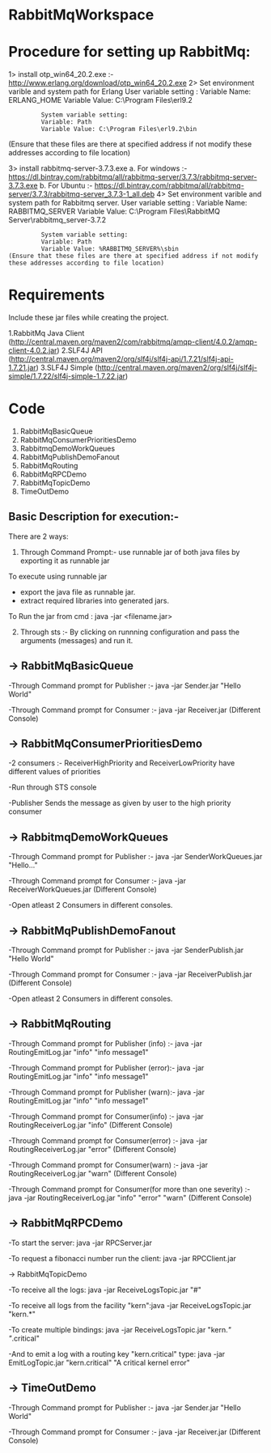 # RabbitMqWorkspace

# Procedure for setting up RabbitMq:

1> install otp_win64_20.2.exe :- http://www.erlang.org/download/otp_win64_20.2.exe
2> Set environment varible and system path for Erlang 
             User variable setting : 
             Variable Name: ERLANG_HOME
             Variable Value: C:\Program Files\erl9.2
              
             System variable setting:
             Variable: Path
             Variable Value: C:\Program Files\erl9.2\bin
   (Ensure that these files are there at specified address if not modify these addresses according to file location)

3> install rabbitmq-server-3.7.3.exe 
    a. For windows :- https://dl.bintray.com/rabbitmq/all/rabbitmq-server/3.7.3/rabbitmq-server-3.7.3.exe
    b. For Ubuntu :- https://dl.bintray.com/rabbitmq/all/rabbitmq-server/3.7.3/rabbitmq-server_3.7.3-1_all.deb
4> Set environment varible and system path for Rabbitmq  server.
             User variable setting : 
             Variable Name: RABBITMQ_SERVER
             Variable Value: C:\Program Files\RabbitMQ Server\rabbitmq_server-3.7.2
              
             System variable setting:
             Variable: Path
             Variable Value: %RABBITMQ_SERVER%\sbin
    (Ensure that these files are there at specified address if not modify these addresses according to file location)



# Requirements

Include these jar files while creating the project.

1.RabbitMq Java Client (http://central.maven.org/maven2/com/rabbitmq/amqp-client/4.0.2/amqp-client-4.0.2.jar)
2.SLF4J API (http://central.maven.org/maven2/org/slf4j/slf4j-api/1.7.21/slf4j-api-1.7.21.jar)
3.SLF4J Simple (http://central.maven.org/maven2/org/slf4j/slf4j-simple/1.7.22/slf4j-simple-1.7.22.jar)


# Code 

1. RabbitMqBasicQueue
2. RabbitMqConsumerPrioritiesDemo
3. RabbitmqDemoWorkQueues
4. RabbitMqPublishDemoFanout
5. RabbitMqRouting
6. RabbitMqRPCDemo
7. RabbitMqTopicDemo
8. TimeOutDemo

Basic Description for execution:-
-
There are 2 ways:
1. Through Command Prompt:- use runnable jar of both java files by exporting it as runnable jar
  
  To execute using runnable jar
  - export the java file as runnable jar.
  - extract required libraries into generated jars.
  
  To Run the jar from cmd : java -jar <filename.jar> <arguments>
  
  
2. Through sts :- By clicking on runnning configuration and pass the arguments (messages) and run it.
  
  -> RabbitMqBasicQueue
  -
   -Through Command prompt for Publisher :- java -jar Sender.jar "Hello World" 
   
   -Through Command prompt for Consumer  :- java -jar Receiver.jar             (Different Console)
  
  
  -> RabbitMqConsumerPrioritiesDemo
  -
  -2 consumers :- ReceiverHighPriority and ReceiverLowPriority have different values of priorities
  
  -Run through STS console 
  
  -Publisher Sends the message as given by user to the high priority consumer
  
  
  -> RabbitmqDemoWorkQueues
  -
  -Through Command prompt for Publisher :- java -jar SenderWorkQueues.jar "Hello..." 
  
  -Through Command prompt for Consumer  :- java -jar ReceiverWorkQueues.jar             (Different Console)
  
  -Open  atleast 2 Consumers in different consoles.
  
  -> RabbitMqPublishDemoFanout
  -
  -Through Command prompt for Publisher :- java -jar SenderPublish.jar "Hello World" 
  
  -Through Command prompt for Consumer  :- java -jar ReceiverPublish.jar             (Different Console)
  
  -Open  atleast 2 Consumers in different consoles.
  
  -> RabbitMqRouting
  -
  -Through Command prompt for Publisher (info) :- java -jar RoutingEmitLog.jar "info" "info message1" 
  
  -Through Command prompt for Publisher (error):- java -jar RoutingEmitLog.jar "info" "info message1" 
  
  -Through Command prompt for Publisher (warn):- java -jar RoutingEmitLog.jar "info" "info message1" 
  
  -Through Command prompt for Consumer(info)  :- java -jar RoutingReceiverLog.jar "info"             (Different Console)
  
  -Through Command prompt for Consumer(error) :- java -jar RoutingReceiverLog.jar "error"             (Different Console)
  
  -Through Command prompt for Consumer(warn)  :- java -jar RoutingReceiverLog.jar "warn"             (Different Console)
  
  -Through Command prompt for Consumer(for more than one severity) :- java -jar RoutingReceiverLog.jar "info" "error" "warn"   (Different Console)
   
  -> RabbitMqRPCDemo
  -
  -To start the server: java -jar RPCServer.jar
  
  -To request a fibonacci number run the client: java -jar RPCClient.jar  
  
  -> RabbitMqTopicDemo
  
  -To receive all the logs: java -jar ReceiveLogsTopic.jar "#"
  
  -To receive all logs from the facility "kern":java -jar ReceiveLogsTopic.jar "kern.*" 
  
  -To create multiple bindings: java -jar ReceiveLogsTopic.jar "kern.*" "*.critical"
  
  -And to emit a log with a routing key "kern.critical" type: java -jar EmitLogTopic.jar "kern.critical" "A critical kernel     error"
  
  -> TimeOutDemo
  -
  -Through Command prompt for Publisher :- java -jar Sender.jar "Hello World" 
  
  -Through Command prompt for Consumer  :- java -jar Receiver.jar             (Different Console)  
  
